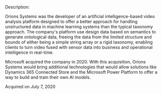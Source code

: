 Description:

Orions Systems was the developer of an artificial intelligence-based video analysis platform designed to offer a better approach for handling unstructured data in machine learning systems than the typical taxonomy approach. The company's platform use design data based on semantics to generate ontological data, freeing the data from the limited structure and bounds of either being a simple string array or a rigid taxonomy, enabling clients to turn video fused with sensor data into business and operational intelligence in real-time.

Microsoft acquired the company in 2020. With this acquisition, Orions Systems would bring additional technologies that would allow solutions like Dynamics 365 Connected Store and the Microsoft Power Platform to offer a way to build and train their own AI models.

Acquired on July 7, 2020